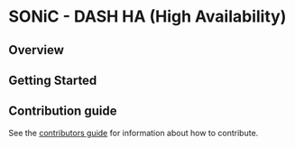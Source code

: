 # SONiC - DASH HA (High Availability)

## Overview

## Getting Started

## Contribution guide

See the [contributors guide](https://github.com/sonic-net/SONiC/wiki/Becoming-a-contributor) for information about how to contribute.
